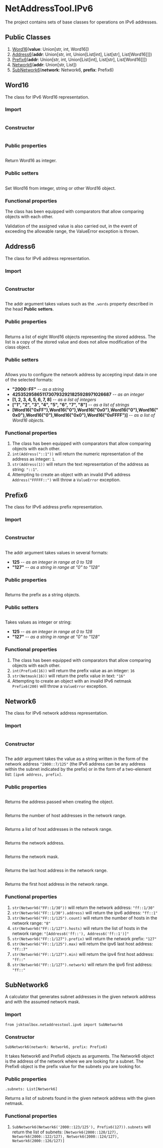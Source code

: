 # NetAddressTool.IPv6

The project contains sets of base classes for operations on IPv6 addresses.

## Public Classes

1. [Word16](https://github.com/Szumak75/JskToolBox/blob/master/docs/NetAddressTool6.md#word16)(**value**: Union[str, int, Word16])
1. [Address6](https://github.com/Szumak75/JskToolBox/blob/master/docs/NetAddressTool6.md#address6)(**addr**: Union[str, int, Union[List[int], List[str], List[Word16]]])
1. [Prefix6](https://github.com/Szumak75/JskToolBox/blob/master/docs/NetAddressTool6.md#prefix6)(**addr**: Union[str, int, Union[List[int], List[str], List[Word16]]])
1. [Network6](https://github.com/Szumak75/JskToolBox/blob/master/docs/NetAddressTool6.md#network6)(**addr**: Union[str, List])
1. [SubNetwork6](https://github.com/Szumak75/JskToolBox/blob/master/docs/NetAddressTool6.md#subnetwork6)(**network**: Network6, **prefix**: Prefix6)

## Word16

The class for IPv6 Word16 representation.

### Import

```from jsktoolbox.netaddresstool.libs.words import Word16
```

### Constructor

```Word16(value: Union[str, int, Word16])
```

### Public properties

```.value: int
```

Return Word16 as integer.

### Public setters

```.value: Union[str, int, Word16]
```

Set Word16 from integer, string or other Word16 object.

### Functional properties

The class has been equipped with comparators that allow comparing objects with each other.

Validation of the assigned value is also carried out, in the event of exceeding the allowable range, the ValueError exception is thrown.

## Address6

The class for IPv6 address representation.

### Import

```from jsktoolbox.netaddresstool.ipv6 import Address6
```

### Constructor

```Address6(addr: Union[str, int, Union[List[int], List[str], List[Word16]]])
```

The addr argument takes values such as the `.words` property described in the head **Public setters**.

### Public properties

```.words: List[Word16]
```

Returns a list of eight Word16 objects representing the stored address. The list is a copy of the stored value and does not allow modification of the class object.

### Public setters

```.words: Union[str, int, Union[List[int], List[str], List[Word16]]]
```

Allows you to configure the network address by accepting input data in one of the selected formats:

- **"2000::FF"** -- *as a string*
- **42535295865117307932921825928971026687** -- *as an integer*
- **[1, 2, 3, 4, 5, 6, 7, 8]** -- *as a list of integers*
- **["1", "2", "3", "4", "5", "6", "7", "8"]** -- *as a list of strings*
- **[Word16("0xFF"),Word16("0"),Word16("0x0"),Word16("0"),Word16("0x0"),Word16("0"),Word16("0x0"),Word16("0xFFFF")]** -- *as a list of Word16 objects.*

### Functional properties

1. The class has been equipped with comparators that allow comparing objects with each other.
1. `int(Address("::1"))` will return the numeric representation of the address as integer: `1`.
1. `str(Address(1))` will return the text representation of the address as string: `"::1"`.
1. Attempting to create an object with an invalid IPv6 address `Address("FFFFF::")` will throw a `ValueError` exception.

## Prefix6

The class for IPv6 address prefix representation.

### Import

```from jsktoolbox.netaddresstool.ipv6 import Prefix6
```

### Constructor

```Prefix6(addr: Union[str, int])
```

The addr argument takes values in several formats:

- **125** -- *as an integer in range at 0 to 128*
- **"127"** -- *as a string in range at "0" to "128"*

### Public properties

```.prefix: str
```

Returns the prefix as a string objects.

### Public setters

```.prefix: Union[int, str]
```

Takes values as integer or string:

- **125** -- *as an integer in range at 0 to 128*
- **"127"** -- *as a string in range at "0" to "128"*

### Functional properties

1. The class has been equipped with comparators that allow comparing objects with each other.
1. `int(Prefix6(16))` will return the prefix value as an integer: `16`
1. `str(Netmask(16))` will return the prefix value in text: `"16"`
1. Attempting to create an object with an invalid IPv6 netmask `Prefix6(200)` will throw a `ValueError` exception.

## Network6

The class for IPv6 network address representation.

### Import

```from jsktoolbox.netaddresstool.ipv6 import Network6
```

### Constructor

```Network6(addr: Union[str, List])
```

The addr argument takes the value as a string written in the form of the network
address `"2000::7/125"` (the IPv6 address can be any address within the subnet
indicated by the prefix) or in the form of a two-element list: `[ipv6 address, prefix]`.

### Public properties

```.address: Address6
```

Returns the address passed when creating the object.

```.count: int
```

Returns the number of host addresses in the network range.

```.hosts: List[Address6]
```

Returns a list of host addresses in the network range.

```.network: Address6
```

Returns the network address.

```.prefix: Prefix6
```

Returns the network mask.

```.max: Address6
```

Returns the last host address in the network range.

```.min: Address6
```

Returns the first host address in the network range.

### Functional properties

1. `str(Network6("FF::1/30"))` will return the network address: `"ff::1/30"`
1. `str(Network6("FF::1/30").address)` will return the ipv6 address: `"ff::1"`
1. `str(Network6("FF::1/125").count)` will return the number of hosts in the network range: `"8"`
1. `str(Network6("FF::1/127").hosts)` will return the list of hosts in the network range: `"[Address6('ff::'), Address6('ff::1')]"`
1. `str(Network6("FF::1/127").prefix)` will return the network prefix: `"127"`
1. `str(Network6("FF::1/125").max)` will return the ipv6 last host address: `"ff::7"`
1. `str(Network6("FF::1/127").min)` will return the ipv4 first host address: `"ff::"`
1. `str(Network6("FF::1/127").network)` will return the ipv6 first address: `"ff::"`

## SubNetwork6

A calculator that generates subnet addresses in the given network address and with the assumed network mask.

### Import

```
from jsktoolbox.netaddresstool.ipv6 import SubNetwork6
```

### Constructor

```
SubNetwork6(network: Network6, prefix: Prefix6)
```

It takes Network6 and Prefix6 objects as arguments.
The Network6 object is the address of the network where we are looking for a subnet.
The Prefix6 object is the prefix value for the subnets you are looking for.

### Public properties

```
.subnets: List[Network6]
```

Returns a list of subnets found in the given network address with the given netmask.

### Functional properties

1. `SubNetwork6(Network6('2000::123/125'), Prefix6(127)).subnets` will return the list of subnets: `[Network6(2000::120/127), Network6(2000::122/127), Network6(2000::124/127), Network6(2000::126/127)]`

